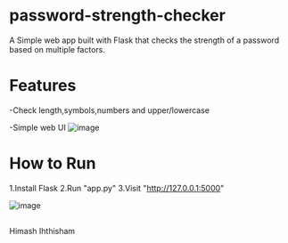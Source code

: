 # password-strength-checker
A Simple web app built with Flask that checks the strength of a password based on multiple factors.

# Features
-Check length,symbols,numbers and upper/lowercase

-Simple web UI
![image](https://github.com/user-attachments/assets/4719bcd7-fa2c-4661-9d09-49e344d9d1a5)


# How to Run
1.Install Flask
2.Run "app.py"
3.Visit "http://127.0.0.1:5000"

![image](https://github.com/user-attachments/assets/844aa018-4242-45a8-955b-33b574739530)


## 
Himash Ihthisham

